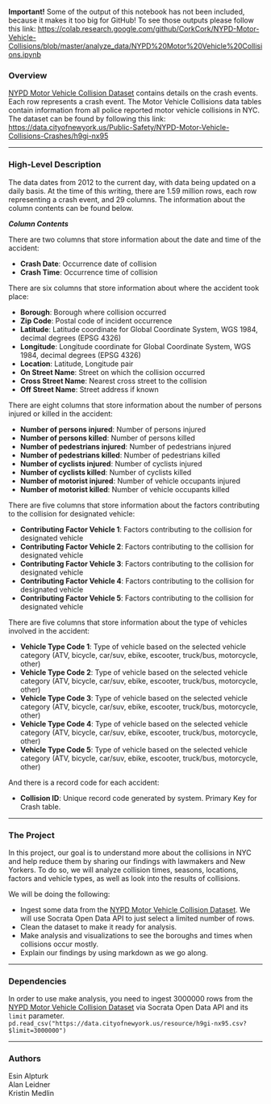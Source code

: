 **Important!** Some of the output of this notebook has not been included, because it makes it too big for GitHub! To see those outputs please follow this link: https://colab.research.google.com/github/CorkCork/NYPD-Motor-Vehicle-Collisions/blob/master/analyze_data/NYPD%20Motor%20Vehicle%20Collisions.ipynb

### Overview
[NYPD Motor Vehicle Collision Dataset](https://data.cityofnewyork.us/Public-Safety/NYPD-Motor-Vehicle-Collisions-Crashes/h9gi-nx95) contains details on the crash events. Each row represents a crash event. The Motor Vehicle Collisions data tables contain information from all police reported motor vehicle collisions in NYC. The dataset can be found by following this link: https://data.cityofnewyork.us/Public-Safety/NYPD-Motor-Vehicle-Collisions-Crashes/h9gi-nx95
***** 
### High-Level Description
The data dates from 2012 to the current day, with data being updated on a daily basis. At the time of this writing, there are 1.59 million rows, each row representing a crash event, and 29 columns. The information about the column contents can be found below.

***Column Contents***

There are two columns that store information about the date and time of the accident:
* **Crash Date**:  Occurrence date of collision
* **Crash Time**:  Occurrence time of collision

There are six columns that store information about where the accident took place:
* **Borough**:  Borough where collision occurred
* **Zip Code**:  Postal code of incident occurrence
* **Latitude**:  Latitude coordinate for Global Coordinate System, WGS 1984, decimal degrees (EPSG 4326)
* **Longitude**:  Longitude coordinate for Global Coordinate System, WGS 1984, decimal degrees (EPSG 4326)
* **Location**:  Latitude, Longitude pair
* **On Street Name**:  Street on which the collision occurred
* **Cross Street Name**:  Nearest cross street to the collision
* **Off Street Name**:  Street address if known

There are eight columns that store information about the number of persons injured or killed in the accident:
* **Number of persons injured**:  Number of persons injured
* **Number of persons killed**:  Number of persons killed
* **Number of pedestrians injured**:  Number of pedestrians injured
* **Number of pedestrians killed**:  Number of pedestrians killed
* **Number of cyclists injured**:  Number of cyclists injured
* **Number of cyclists killed**:  Number of cyclists killed
* **Number of motorist injured**:  Number of vehicle occupants injured
* **Number of motorist killed**:  Number of vehicle occupants killed

There are five columns that store information about the factors contributing to the collision for designated vehicle:
* **Contributing Factor Vehicle 1**:  Factors contributing to the collision for designated vehicle
* **Contributing Factor Vehicle 2**:  Factors contributing to the collision for designated vehicle
* **Contributing Factor Vehicle 3**:  Factors contributing to the collision for designated vehicle
* **Contributing Factor Vehicle 4**:  Factors contributing to the collision for designated vehicle
* **Contributing Factor Vehicle 5**:  Factors contributing to the collision for designated vehicle

There are five columns that store information about the type of vehicles involved in the accident:
* **Vehicle Type Code 1**:  Type of vehicle based on the selected vehicle category (ATV, bicycle, car/suv, ebike, escooter, truck/bus, motorcycle, other)
* **Vehicle Type Code 2**:  Type of vehicle based on the selected vehicle category (ATV, bicycle, car/suv, ebike, escooter, truck/bus, motorcycle, other)
* **Vehicle Type Code 3**:  Type of vehicle based on the selected vehicle category (ATV, bicycle, car/suv, ebike, escooter, truck/bus, motorcycle, other)
* **Vehicle Type Code 4**:  Type of vehicle based on the selected vehicle category (ATV, bicycle, car/suv, ebike, escooter, truck/bus, motorcycle, other)
* **Vehicle Type Code 5**:  Type of vehicle based on the selected vehicle category (ATV, bicycle, car/suv, ebike, escooter, truck/bus, motorcycle, other)

And there is a record code for each accident:
* **Collision ID**:  Unique record code generated by system. Primary Key for Crash table.
***** 
### The Project
In this project, our goal is to understand more about the collisions in NYC and help reduce them by sharing our findings with lawmakers and New Yorkers. To do so, we will analyze collision times, seasons, locations, factors and vehicle types, as well as look into the results of collisions. 

We will be doing the following:

* Ingest some data from the [NYPD Motor Vehicle Collision Dataset](https://data.cityofnewyork.us/Public-Safety/NYPD-Motor-Vehicle-Collisions-Crashes/h9gi-nx95). We will use Socrata Open Data API to just select a limited number of rows.
* Clean the dataset to make it ready for analysis.
* Make analysis and visualizations to see the boroughs and times when collisions occur mostly. 
* Explain our findings by using markdown as we go along.
*****
### Dependencies
In order to use make analysis, you need to ingest 3000000 rows from the [NYPD Motor Vehicle Collision Dataset](https://data.cityofnewyork.us/Public-Safety/NYPD-Motor-Vehicle-Collisions-Crashes/h9gi-nx95) via Socrata Open Data API and its `limit` parameter. 
`pd.read_csv("https://data.cityofnewyork.us/resource/h9gi-nx95.csv?$limit=3000000")` 
***** 
### Authors
Esin Alpturk<br/>
Alan Leidner<br/>
Kristin Medlin
